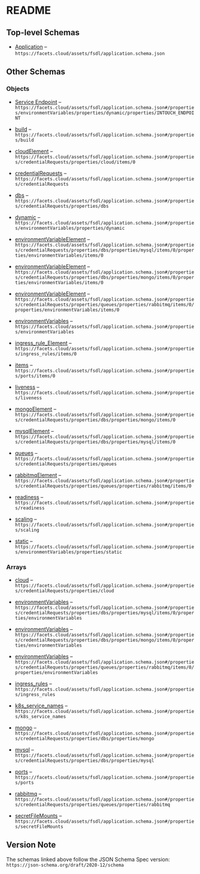 # README

## Top-level Schemas

*   [Application](./application.md "Facets Stack Definition for Applications") – `https://facets.cloud/assets/fsdl/application.schema.json`

## Other Schemas

### Objects

*   [Service Endpoint](./application-properties-environmentvariables-properties-dynamic-dynamicelement-service-endpoint.md) – `https://facets.cloud/assets/fsdl/application.schema.json#/properties/environmentVariables/properties/dynamic/properties/INTOUCH_ENDPOINT`

*   [build](./application-properties-build.md "This section describes how to fetch build for this application") – `https://facets.cloud/assets/fsdl/application.schema.json#/properties/build`

*   [cloudElement](./application-properties-credentialrequests-properties-cloud-items-cloudelement.md) – `https://facets.cloud/assets/fsdl/application.schema.json#/properties/credentialRequests/properties/cloud/items/0`

*   [credentialRequests](./application-properties-credentialrequests.md "This section is to lineup all access request for this application to all databases and cloud resources") – `https://facets.cloud/assets/fsdl/application.schema.json#/properties/credentialRequests`

*   [dbs](./application-properties-credentialrequests-properties-dbs.md) – `https://facets.cloud/assets/fsdl/application.schema.json#/properties/credentialRequests/properties/dbs`

*   [dynamic](./application-properties-environmentvariables-properties-dynamic.md) – `https://facets.cloud/assets/fsdl/application.schema.json#/properties/environmentVariables/properties/dynamic`

*   [environmentVariableElement](./application-properties-credentialrequests-properties-dbs-properties-mysql-items-mysqlelement-properties-environmentvariables-items-environmentvariableelement.md) – `https://facets.cloud/assets/fsdl/application.schema.json#/properties/credentialRequests/properties/dbs/properties/mysql/items/0/properties/environmentVariables/items/0`

*   [environmentVariableElement](./application-properties-credentialrequests-properties-dbs-properties-mongo-items-mongoelement-properties-environmentvariables-items-environmentvariableelement.md) – `https://facets.cloud/assets/fsdl/application.schema.json#/properties/credentialRequests/properties/dbs/properties/mongo/items/0/properties/environmentVariables/items/0`

*   [environmentVariableElement](./application-properties-credentialrequests-properties-queues-properties-rabbitmq-items-rabbitmqelement-properties-environmentvariables-items-environmentvariableelement.md) – `https://facets.cloud/assets/fsdl/application.schema.json#/properties/credentialRequests/properties/queues/properties/rabbitmq/items/0/properties/environmentVariables/items/0`

*   [environmentVariables](./application-properties-environmentvariables.md "This section is to define all the environment variables to be used in application runtime") – `https://facets.cloud/assets/fsdl/application.schema.json#/properties/environmentVariables`

*   [ingress_rule_Element](./application-properties-ingress_rules-items-ingress_rule_element.md) – `https://facets.cloud/assets/fsdl/application.schema.json#/properties/ingress_rules/items/0`

*   [items](./application-properties-ports-items-items.md) – `https://facets.cloud/assets/fsdl/application.schema.json#/properties/ports/items/0`

*   [liveness](./application-properties-liveness.md "This section is to decribe the liveness probe for an application") – `https://facets.cloud/assets/fsdl/application.schema.json#/properties/liveness`

*   [mongoElement](./application-properties-credentialrequests-properties-dbs-properties-mongo-items-mongoelement.md) – `https://facets.cloud/assets/fsdl/application.schema.json#/properties/credentialRequests/properties/dbs/properties/mongo/items/0`

*   [mysqlElement](./application-properties-credentialrequests-properties-dbs-properties-mysql-items-mysqlelement.md) – `https://facets.cloud/assets/fsdl/application.schema.json#/properties/credentialRequests/properties/dbs/properties/mysql/items/0`

*   [queues](./application-properties-credentialrequests-properties-queues.md) – `https://facets.cloud/assets/fsdl/application.schema.json#/properties/credentialRequests/properties/queues`

*   [rabbitmqElement](./application-properties-credentialrequests-properties-queues-properties-rabbitmq-items-rabbitmqelement.md) – `https://facets.cloud/assets/fsdl/application.schema.json#/properties/credentialRequests/properties/queues/properties/rabbitmq/items/0`

*   [readiness](./application-properties-readiness.md "This section is to describe the readiness probe for an application") – `https://facets.cloud/assets/fsdl/application.schema.json#/properties/readiness`

*   [scaling](./application-properties-scaling.md "This Section allows you to configure autoscaling features of your application") – `https://facets.cloud/assets/fsdl/application.schema.json#/properties/scaling`

*   [static](./application-properties-environmentvariables-properties-static.md "Define all static environment variables for this application here as key value pairs") – `https://facets.cloud/assets/fsdl/application.schema.json#/properties/environmentVariables/properties/static`

### Arrays

*   [cloud](./application-properties-credentialrequests-properties-cloud.md) – `https://facets.cloud/assets/fsdl/application.schema.json#/properties/credentialRequests/properties/cloud`

*   [environmentVariables](./application-properties-credentialrequests-properties-dbs-properties-mysql-items-mysqlelement-properties-environmentvariables.md) – `https://facets.cloud/assets/fsdl/application.schema.json#/properties/credentialRequests/properties/dbs/properties/mysql/items/0/properties/environmentVariables`

*   [environmentVariables](./application-properties-credentialrequests-properties-dbs-properties-mongo-items-mongoelement-properties-environmentvariables.md) – `https://facets.cloud/assets/fsdl/application.schema.json#/properties/credentialRequests/properties/dbs/properties/mongo/items/0/properties/environmentVariables`

*   [environmentVariables](./application-properties-credentialrequests-properties-queues-properties-rabbitmq-items-rabbitmqelement-properties-environmentvariables.md) – `https://facets.cloud/assets/fsdl/application.schema.json#/properties/credentialRequests/properties/queues/properties/rabbitmq/items/0/properties/environmentVariables`

*   [ingress_rules](./application-properties-ingress_rules.md "This section is to map applications with public facing lbs by specifying their path/ subdomain based router configurations") – `https://facets.cloud/assets/fsdl/application.schema.json#/properties/ingress_rules`

*   [k8s_service_names](./application-properties-k8s_service_names.md "The service name to be used in kubernetes with which application may be discovered, default is \<filename(without extension)>") – `https://facets.cloud/assets/fsdl/application.schema.json#/properties/k8s_service_names`

*   [mongo](./application-properties-credentialrequests-properties-dbs-properties-mongo.md) – `https://facets.cloud/assets/fsdl/application.schema.json#/properties/credentialRequests/properties/dbs/properties/mongo`

*   [mysql](./application-properties-credentialrequests-properties-dbs-properties-mysql.md) – `https://facets.cloud/assets/fsdl/application.schema.json#/properties/credentialRequests/properties/dbs/properties/mysql`

*   [ports](./application-properties-ports.md "All the ports the application interacts on") – `https://facets.cloud/assets/fsdl/application.schema.json#/properties/ports`

*   [rabbitmq](./application-properties-credentialrequests-properties-queues-properties-rabbitmq.md) – `https://facets.cloud/assets/fsdl/application.schema.json#/properties/credentialRequests/properties/queues/properties/rabbitmq`

*   [secretFileMounts](./application-properties-secretfilemounts.md "Key Values to be injected as a secret") – `https://facets.cloud/assets/fsdl/application.schema.json#/properties/secretFileMounts`

## Version Note

The schemas linked above follow the JSON Schema Spec version: `https://json-schema.org/draft/2020-12/schema`
